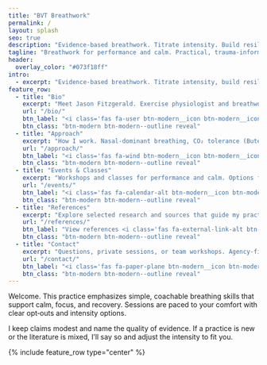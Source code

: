 ```yaml
---
title: "BVT Breathwork"
permalink: /
layout: splash
seo: true
description: "Evidence-based breathwork. Titrate intensity. Build resilience."
tagline: "Breathwork for performance and calm. Practical, trauma‑informed coaching rooted in research."
header:
  overlay_color: "#073f18ff"
intro:
  - excerpt: "Evidence-based breathwork. Titrate intensity, build resilience, improve recovery."
feature_row:
  - title: "Bio"
    excerpt: "Meet Jason Fitzgerald. Exercise physiologist and breathwork instructor trained with Oxygen Advantage and Nordic Flow. FMS, NFPT CPT, cold plunge instructor certified."
    url: "/bio/"
    btn_label: "<i class='fas fa-user btn-modern__icon btn-modern__icon--left' aria-hidden='true'></i> Read the bio"
    btn_class: "btn-modern btn-modern--outline reveal"
  - title: "Approach"
    excerpt: "How I work. Nasal‑dominant breathing, CO₂ tolerance (Buteyko‑inspired), controlled cyclic breathing with breath holds, and IHHT‑style concepts. Safety, opt‑outs, and evidence notes."
    url: "/approach/"
    btn_label: "<i class='fas fa-wind btn-modern__icon btn-modern__icon--left' aria-hidden='true'></i> See the approach"
    btn_class: "btn-modern btn-modern--outline reveal"
  - title: "Events & Classes"
    excerpt: "Workshops and classes for performance and calm. Options for beginners and experienced practitioners. Clear expectations and recovery between blocks."
    url: "/events/"
    btn_label: "<i class='fas fa-calendar-alt btn-modern__icon btn-modern__icon--left' aria-hidden='true'></i> View upcoming events <span class='btn-modern__badge'>New</span>"
    btn_class: "btn-modern btn-modern--outline reveal"
  - title: "References"
    excerpt: "Explore selected research and sources that guide my practice, offering transparency about the evidence behind my methods."
    url: "/references/"
    btn_label: "View references <i class='fas fa-external-link-alt btn-modern__icon btn-modern__icon--right' aria-hidden='true'></i>"
    btn_class: "btn-modern btn-modern--outline reveal"
  - title: "Contact"
    excerpt: "Questions, private sessions, or team workshops. Agency‑first, trauma‑informed coaching. Typical response time: a few business days."
    url: "/contact/"
    btn_label: "<i class='fas fa-paper-plane btn-modern__icon btn-modern__icon--left' aria-hidden='true'></i> Get in touch"
    btn_class: "btn-modern btn-modern--outline reveal"
---
```


Welcome. This practice emphasizes simple, coachable breathing skills that
support calm, focus, and recovery. Sessions are paced to your comfort with
clear opt‑outs and intensity options.

I keep claims modest and name the quality of evidence. If a practice is new or
the literature is mixed, I’ll say so and adjust the intensity to fit you.

<div class="reveal reveal--up">
{% include feature_row type="center" %}
</div>
